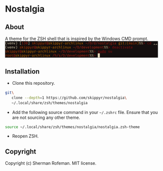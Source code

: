 # Nostalgia
## About
A theme for the ZSH shell that is inspired by the Windows CMD prompt.
![](preview.png)

## Installation
-	Clone this repository.
```bash
git\
   clone --depth=1 https://github.com/skippyr/nostalgia\
   ~/.local/share/zsh/themes/nostalgia
```

-	Add the following source command in your `~/.zshrc` file. Ensure that you are not sourcing any other theme.
```bash
source ~/.local/share/zsh/themes/nostalgia/nostalgia.zsh-theme
```

-	Reopen ZSH.

## Copyright
Copyright (c) Sherman Rofeman. MIT license.
